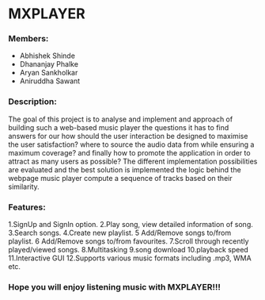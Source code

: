 
# MXPLAYER

### Members:
* Abhishek Shinde
* Dhananjay Phalke
* Aryan Sankholkar
* Aniruddha Sawant 


### Description:

The goal of this project is to analyse and implement and approach of building such a 
web-based music player the questions it has to find answers for our how should the 
user interaction be designed to maximise the user satisfaction? where to source the audio 
data from while ensuring a maximum coverage? and finally how to promote the 
application in order to attract as many users as possible?
The different implementation possibilities are evaluated and the best solution is 
implemented the logic behind the webpage music player compute a sequence of tracks based 
on their similarity.


### Features:

1.SignUp and SignIn option.
2.Play song, view detailed information of song.
3.Search songs.
4.Create new playlist.
5 Add/Remove songs to/from playlist.
6 Add/Remove songs to/from favourites. 
7.Scroll through recently played/viewed songs.
8.Multitasking
9.song download
10.playback speed
11.Interactive  GUI
12.Supports various music formats including .mp3, WMA etc.



### Hope you will enjoy listening music with MXPLAYER!!!


